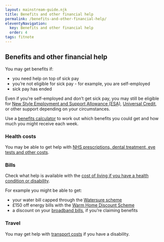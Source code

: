 ```yaml
---
layout: mainstream-guide.njk
title: Benefits and other financial help
permalink: /benefits-and-other-financial-help/
eleventyNavigation:
  key: Benefits and other financial help
  order: 4
tags: fitnote
---
```


## Benefits and other financial help

You may get benefits if:

- you need help on top of sick pay
- you’re not eligible for sick pay - for example, you are self-employed
- sick pay has ended

Even if you’re self-employed and don’t get sick pay, you may still be eligible for [New Style Employment and Support Allowance (ESA)](https://gov.uk/employment-support-allowance/eligibility/), [Universal Credit](https://gov.uk/self-employment-and-universal-credit/), or other support depending on your circumstances.

Use a [benefits calculator](https://gov.uk/benefits-calculators/) to work out which benefits you could get and how much you might receive each week.

### Health costs

You may be able to get help with [NHS prescriptions, dental treatment, eye tests and other costs](https://gov.uk/help-nhs-costs/).

### Bills

Check what help is available with the [cost of living if you have a health condition or disability](https://gov.uk/cost-of-living/).

For example you might be able to get:

- your water bill capped through the [Watersure scheme](https://citizensadvice.org.uk/consumer/water/problems-with-paying-your-water-bill/watersure-scheme-help-with-paying-water-bills/)
- £150 off energy bills with the [Warm Home Discount Scheme](https://gov.uk/the-warm-home-discount-scheme/)
- a discount on your [broadband bills](https://ofcom.org.uk/phones-and-broadband/saving-money/social-tariffs/), if you’re claiming benefits

### Travel

You may get help with [transport costs](https://gov.uk/financial-help-disabled/vehicles-and-transport/) if you have a disability.
